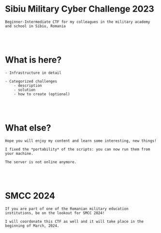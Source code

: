 # Sibiu Military Cyber Challenge 2023
```
Beginner-Intermediate CTF for my colleagues in the military academy and school in Sibiu, Romania
```

<br><br>

# What is here?
```
- Infrastructure in detail

- Categorized challenges
    - description
    - solution
    - how to create (optional)  
```

<br><br>

# What else?
```
Hope you will enjoy my content and learn some interesting, new things!

I fixed the *portability* of the scripts: you can now run them from your machine.

The server is not online anymore.
```

<br><br>

# SMCC 2024
```
If you are part of one of the Romanian military education institutions, be on the lookout for SMCC 2024!

I will coordonate this CTF as well and it will take place in the beginning of March, 2024.
```